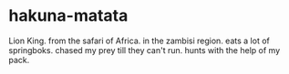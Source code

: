 # hakuna-matata
Lion King.
from the safari of Africa. in the zambisi region. eats a lot of springboks. 
chased my prey till they can't run.
hunts with the help of my pack.
